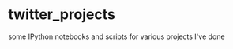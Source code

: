 twitter_projects
================

some IPython notebooks and scripts for various projects I've done
